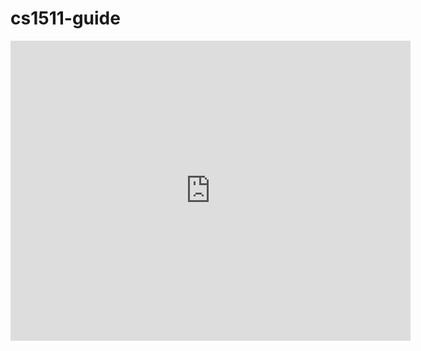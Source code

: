 # cs1511-guide

<iframe src="https://runno.run/?editor=1&runtime=clang&code=I2luY2x1ZGUgPHN0ZGlvLmg-CiNpbmNsdWRlIDxzdHJpbmcuaD4KCiNkZWZpbmUgTUFYX0xFTkdUSCAxMDI0CgppbnQgbWFpbiAodm9pZCkgewogICAgY2hhciB3b3JkW01BWF9MRU5HVEhdOwogICAgcHJpbnRmKCJJbnB1dCB3b3JkOiAiKTsKICAgIGZmbHVzaChzdGRvdXQpOwogICAgZmdldHMod29yZCwgTUFYX0xFTkdUSCwgc3RkaW4pOwoKICAgIHByaW50ZigiXG5Xb3JkIHNxdWFyZSBpczpcbiIpOwoKICAgIGludCBzdHJpbmdfbGVuZ3RoID0gc3RybGVuKHdvcmQpOwogICAgaW50IGkgPSAxOwogICAgd2hpbGUgKGkgPCBzdHJpbmdfbGVuZ3RoKSB7CiAgICAgICAgcHJpbnRmKCIlcyIsIHdvcmQpOwogICAgICAgIGkrKzsKICAgIH0KICAKICAgIHJldHVybiAwOwp9" crossorigin allow="cross-origin-isolated" width="640" height="480" frameBorder="0" style="border-style:solid;"></iframe>

